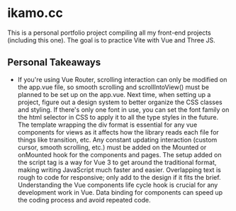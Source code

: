 # ikamo.cc

This is a personal portfolio project compiling all my front-end projects (including this one). The goal is to practice Vite with Vue and Three JS.

## Personal Takeaways

- If you're using Vue Router, scrolling interaction can only be modified on the app.vue file, so smooth scrolling and scrollIntoView() must be planned to be set up on the app.vue.
Next time, when setting up a project, figure out a design system to better organize the CSS classes and styling.
If there's only one font in use, you can set the font family on the html selector in CSS to apply it to all the type styles in the future.
The template wrapping the div format is essential for any vue components for views as it affects how the library reads each file for things like transition, etc.
Any constant updating interaction (custom cursor, smooth scrolling, etc.) must be added on the Mounted or onMounted hook for the components and pages.
The setup added on the script tag is a way for Vue 3 to get around the traditional format, making writing JavaScript much faster and easier.
Overlapping text is rough to code for responsive; only add to the design if it fits the brief.
Understanding the Vue components life cycle hook is crucial for any development work in Vue.
Data binding for components can speed up the coding process and avoid repeated code.
